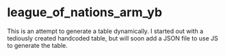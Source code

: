 # league_of_nations_arm_yb

This is an attempt to generate a table dynamically. I started out with a tediously created handcoded table, but will soon add a JSON file to use JS to generate the table.
